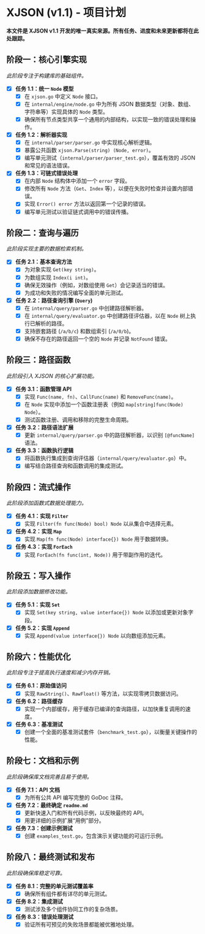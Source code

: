 # XJSON (v1.1) - 项目计划

**本文件是 XJSON v1.1 开发的唯一真实来源。所有任务、进度和未来更新都将在此处跟踪。**

## 阶段一：核心引擎实现

*此阶段专注于构建库的基础组件。*

- [x] **任务 1.1：统一 `Node` 模型**
    - [x] 在 `xjson.go` 中定义 `Node` 接口。
    - [x] 在 `internal/engine/node.go` 中为所有 JSON 数据类型（对象、数组、字符串等）实现具体的 `Node` 类型。
    - [x] 确保所有节点类型共享一个通用的内部结构，以实现一致的错误处理和操作。
- [x] **任务 1.2：解析器实现**
    - [x] 在 `internal/parser/parser.go` 中实现核心解析逻辑。
    - [x] 暴露公共函数 `xjson.Parse(string) (Node, error)`。
  - [x] 编写单元测试（`internal/parser/parser_test.go`），覆盖有效的 JSON 和常见的语法错误。
- [x] **任务 1.3：可链式错误处理**
  - [x] 在内部 `Node` 结构体中添加一个 `error` 字段。
  - [x] 修改所有 `Node` 方法（`Get`、`Index` 等），以便在失败时检查并设置内部错误。
  - [x] 实现 `Error() error` 方法以返回第一个记录的错误。
  - [x] 编写单元测试以验证链式调用中的错误传播。

## 阶段二：查询与遍历

*此阶段实现主要的数据检索机制。*

- [x] **任务 2.1：基本查询方法**
  - [x] 为对象实现 `Get(key string)`。
  - [x] 为数组实现 `Index(i int)`。
  - [x] 确保无效操作（例如，对数组使用 `Get`）会记录适当的错误。
  - [x] 为成功和失败的情况编写全面的单元测试。
- [x] **任务 2.2：路径查询引擎 (`Query`)**
  - [x] 在 `internal/query/parser.go` 中创建路径解析器。
  - [x] 在 `internal/query/evaluator.go` 中创建路径评估器，以在 `Node` 树上执行已解析的路径。
  - [x] 支持嵌套路径 (`/a/b/c`) 和数组索引 (`/a/0/b`)。
  - [x] 确保不存在的路径返回一个空的 `Node` 并记录 `NotFound` 错误。

## 阶段三：路径函数

*此阶段引入 XJSON 的核心扩展功能。*

- [x] **任务 3.1：函数管理 API**
  - [x] 实现 `Func(name, fn)`、`CallFunc(name)` 和 `RemoveFunc(name)`。
  - [x] 在 `Node` 实现中添加一个函数注册表（例如 `map[string]func(Node) Node`）。
  - [x] 测试函数注册、调用和移除的完整生命周期。
- [x] **任务 3.2：路径语法扩展**
  - [x] 更新 `internal/query/parser.go` 中的路径解析器，以识别 `[@funcName]` 语法。
- [x] **任务 3.3：函数执行逻辑**
  - [x] 将函数执行集成到查询评估器（`internal/query/evaluator.go`）中。
  - [x] 编写结合路径查询和函数调用的集成测试。

## 阶段四：流式操作

*此阶段添加函数式数据处理能力。*

- [x] **任务 4.1：实现 `Filter`**
  - [x] 实现 `Filter(fn func(Node) bool) Node` 以从集合中选择元素。
- [x] **任务 4.2：实现 `Map`**
  - [x] 实现 `Map(fn func(Node) interface{}) Node` 用于数据转换。
- [x] **任务 4.3：实现 `ForEach`**
  - [x] 实现 `ForEach(fn func(int, Node))` 用于带副作用的迭代。

## 阶段五：写入操作

*此阶段添加数据修改功能。*

- [x] **任务 5.1：实现 `Set`**
  - [x] 实现 `Set(key string, value interface{}) Node` 以添加或更新对象字段。
- [x] **任务 5.2：实现 `Append`**
  - [x] 实现 `Append(value interface{}) Node` 以向数组添加元素。

## 阶段六：性能优化

*此阶段专注于提高执行速度和减少内存开销。*

- [x] **任务 6.1：原始值访问**
  - [x] 实现 `RawString()`、`RawFloat()` 等方法，以实现零拷贝数据访问。
- [x] **任务 6.2：路径缓存**
  - [x] 实现一个内部缓存，用于缓存已编译的查询路径，以加快重复调用的速度。
- [x] **任务 6.3：基准测试**
  - [x] 创建一个全面的基准测试套件（`benchmark_test.go`），以衡量关键操作的性能。

## 阶段七：文档和示例

*此阶段确保库文档完善且易于使用。*

- [x] **任务 7.1：API 文档**
  - [x] 为所有公共 API 编写完整的 GoDoc 注释。
- [x] **任务 7.2：最终确定 `readme.md`**
  - [x] 更新快速入门和所有代码示例，以反映最终的 API。
  - [x] 用更详细的示例扩展“用例”部分。
- [x] **任务 7.3：创建示例测试**
  - [x] 创建 `examples_test.go`，包含演示关键功能的可运行示例。

## 阶段八：最终测试和发布

*此阶段确保库稳定可靠。*

- [x] **任务 8.1：完整的单元测试覆盖率**
  - [x] 确保所有组件都有详尽的单元测试。
- [x] **任务 8.2：集成测试**
  - [x] 测试涉及多个组件协同工作的复杂场景。
- [x] **任务 8.3：错误处理测试**
  - [x] 验证所有可预见的失败场景都能被优雅地处理。
